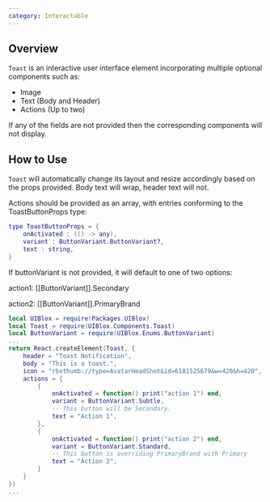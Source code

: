 ```yaml
---
category: Interactable
---
```


## Overview

`Toast` is an interactive user interface element incorporating multiple optional components such as:

* Image
* Text (Body and Header)
* Actions (Up to two)

If any of the fields are not provided then the corresponding components will not display.

## How to Use

`Toast` will automatically change its layout and resize accordingly based on the props provided. Body text will wrap, header text will not.

Actions should be provided as an array, with entries conforming to the ToastButtonProps type:

```lua
type ToastButtonProps = {
    onActivated : (() -> any),
    variant : ButtonVariant.ButtonVariant?,
    text : string,
}
```

If buttonVariant is not provided, it will default to one of two options:

action1: [[ButtonVariant]].Secondary

action2: [[ButtonVariant]].PrimaryBrand

```lua
local UIBlox = require(Packages.UIBlox)
local Toast = require(UIBlox.Components.Toast)
local ButtonVariant = require(UIBlox.Enums.ButtonVariant)
...
return React.createElement(Toast, {
    header = "Toast Notification",
    body = "This is a toast.",
    icon = "rbxthumb://type=AvatarHeadShot&id=6181525679&w=420&h=420",
    actions = {
        {
            onActivated = function() print("action 1") end,
            variant = ButtonVariant.Subtle,
            -- This button will be Secondary.
            text = "Action 1",
        },
        {
            onActivated = function() print("action 2") end,
            variant = ButtonVariant.Standard,
            -- This button is overriding PrimaryBrand with Primary
            text = "Action 2",
        }
    }
})
...
```
